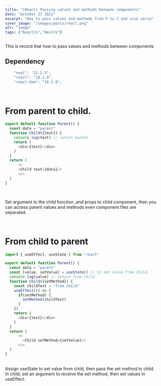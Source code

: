 ```yaml
---
title: "[React] Passing values and methods between components"
date: "October 27 2022"
excerpt: "Way to pass values and methods from P to C and vise versa"
cover_image: "/images/posts/react.png"
alt: "image"
tags: ["ReactJs","NextJs"]
---
```


This is record that how to pass values and methods between components
<br>
## Dependency

```javascript
    "next": "12.2.5",
    "react": "18.2.0",
    "react-dom": "18.2.0",
```
<br>

# From parent to child.

```javascript
export default function Parent() {
  const data = "parent"
  function Child({text}) {
    console.log(text) // return parent
    return (
      <div>{text}</div>
    )
  }
  return (
      <>
      <Child text={data}/>
      </>
  )
}
```
<br>

<mdContainer> Set argument to the child function ,and props to child component, then you can access parent values and methods even component files are separated.
</mdContainer>

<br>

# From child to parent

```javascript
import { useEffect, useState } from "react"

export default function Parent() {
  const data = "parent"
  const [value, setValue] = useState() // to set value from child.
  console.log(value) // return from child
  function Child({setMethod}) {
    const childText = "from child"
    useEffect(() => {
      if(setMethod) {
        setMethod(childText)
      }
    })
    return (
      <div>{text}</div>
    )
  }
  return (
      <>
        <Child setMethod={setValue}/>
      </>
  )
}
```
<br>

<mdContainer>
Assign useState to set value from child, then pass the set method to child. In child, set an argument to receive the set method, then set values in useEffect.
</mdContainer>
